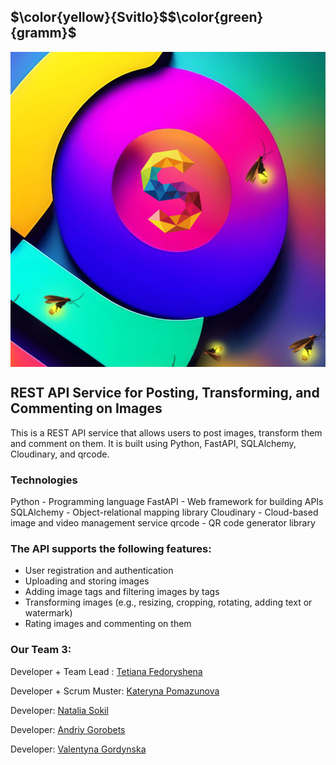## $\color{yellow}{Svitlo}$$\color{green}{gramm}$

<img src="Svitlogram.jpg" align="center" style="width: 550px"  />

## REST API Service for Posting, Transforming, and Commenting on Images

This is a REST API service that allows users to post images, transform them and comment on them. It is built using Python, FastAPI, SQLAlchemy, Cloudinary, and qrcode.

### Technologies

Python - Programming language
FastAPI - Web framework for building APIs
SQLAlchemy - Object-relational mapping library
Cloudinary - Cloud-based image and video management service
qrcode - QR code generator library

### The API supports the following features:

- User registration and authentication
- Uploading and storing images
- Adding image tags and filtering images by tags
- Transforming images (e.g., resizing, cropping, rotating, adding text or watermark)
- Rating images and commenting on them

### Our Team 3:

Developer + Team Lead : [Tetiana Fedoryshena](https://github.com/armandabasi)

Developer + Scrum Muster: [Kateryna Pomazunova](https://github.com/KatePomazunova)

Developer: [Natalia Sokil](https://github.com/Natalkina)

Developer: [Andriy Gorobets](https://github.com/gorandalex)

Developer: [Valentyna Gordynska](https://github.com/Valekantina)
